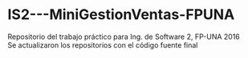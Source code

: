 # IS2---MiniGestionVentas-FPUNA
Repositorio del trabajo práctico para Ing. de Software 2, FP-UNA 2016    
Se actualizaron los repositorios con el código fuente final
